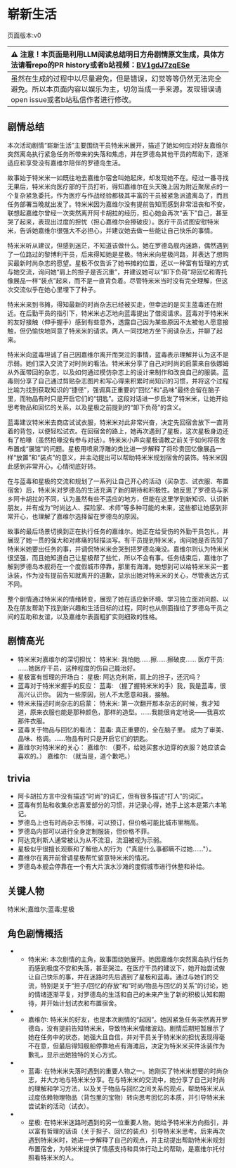 # 崭新生活
页面版本:v0
 

| :warning: 注意！本页面是利用LLM阅读总结明日方舟剧情原文生成，具体方法请看repo的PR history或者b站视频：[BV1gdJ7zqESe](https://www.bilibili.com/video/BV1gdJ7zqESe/)         |
|:----------------------------|
| 虽然在生成的过程中以尽量避免，但是错误，幻觉等等仍然无法完全避免。所以本页面内容以娱乐为主，切勿当成一手来源。发现错误请open issue或者b站私信作者进行修改。|



## 剧情总结
本次活动剧情“崭新生活”主要围绕干员特米米展开，描述了她如何应对好友嘉维尔突然离岛执行紧急任务所带来的失落和焦虑，并在罗德岛其他干员的帮助下，逐渐适应和享受没有嘉维尔陪伴的罗德岛生活。

故事始于特米米一如既往地去嘉维尔宿舍叫她起床，却发现她不在。经过一番寻找无果后，特米米向医疗部的干员打听，得知嘉维尔在头天晚上因为附近聚居点的一个复杂紧急委托，作为医疗与作战经验都极其丰富的干员被紧急派遣离岛了，而且任务部署当晚就出发了。特米米因为嘉维尔没有提前告知而感到非常沮丧和不安，联想起嘉维尔曾经一次突然离开阿卡胡拉的经历，担心她会再次“丢下”自己，甚至哭了起来，表现出过度的担忧（担心嘉维尔会擦破皮）。医疗干员试图安慰特米米，告诉她嘉维尔很强大不必担心，并建议她去做一些能让自己快乐的事情。

特米米听从建议，但感到迷茫，不知道该做什么。她在罗德岛舰内迷路，偶然遇到了一位路过的黎博利干员，后来得知她是星极。特米米向星极问路，并表达了想购买最新时尚杂志的愿望。星极不仅告诉了她书摊的位置，还以一种富有哲理的方式与她交流，询问她“肩上的担子是否沉重”，并建议她可以“卸下负荷”将回忆和寄托像展品一样“装点”起来，而不是一直背负着。尽管特米米当时没有完全理解，但这次交流似乎在她心里埋下了种子。

特米米来到书摊，得知最新的时尚杂志已经被买走，但幸运的是买主蓝毒还在附近。在后勤干员的指引下，特米米忐忑地向蓝毒提出了借阅请求。蓝毒对于特米米的友好接触（伸手握手）感到有些意外，透露自己因为某些原因不太被他人愿意接触，但仍愉快地同意了特米米的请求。两人一同找地方坐下阅读杂志，并聊了起来。

特米米向蓝毒坦诚了自己因嘉维尔离开而哭泣的事情，蓝毒表示理解并认为这不是示弱。她们深入交流了对时尚的看法。特米米分享了自己对时尚的启蒙来自依娜姆从外面带回的杂志，以及如何通过模仿杂志上的设计来制作和改良自己的服装。蓝毒则分享了自己通过剪贴杂志图片和写心得来积累时尚知识的习惯，并将这个过程比喻为找到获取知识的“捷径”，强调真正重要的“回忆”和“品味”最终会留在脑子里，而物品有时只是开启它们的“钥匙”。这段对话进一步启发了特米米，让她开始思考物品和回忆的关系，以及星极之前提到的“卸下负荷”的含义。

蓝毒建议特米米去商店试试衣服，特米米对此非常兴奋，决定先回宿舍放下一直背着的背包，以便轻松试衣。在回宿舍的路上，她再次遇到了星极，这次星极身边还有了柏喙（虽然柏喙没有参与对话）。特米米小声向星极请教之前关于如何将宿舍布置成“展馆”的问题。星极用喷泉浮雕的类比进一步解释了将珍贵回忆像展品一样“放置”和“装点”的意义，并主动提出可以帮助特米米规划宿舍的装饰。特米米因此感到非常开心，心情彻底好转。

在与蓝毒和星极的交流和规划了一系列让自己开心的活动（买杂志、试衣服、布置宿舍）后，特米米对罗德岛的生活充满了新的期待和积极性。她反思了罗德岛与家乡阿卡胡拉的不同，认为虽然有些不适应的地方，但能在这里学到新知识、认识新朋友，并有成为“时尚达人、探险家、术师”等多种可能的未来，这些都让她感到非常开心，也理解了嘉维尔选择留在罗德岛的原因。

故事的最后场景切换到正在执行任务的嘉维尔。她正在给受伤的外勤干员包扎，并展现了她一贯的强大和对疼痛的轻描淡写。有干员提到特米米，询问她是否告知了特米米她要出任务的事，并调侃特米米会哭到把罗德岛淹没。嘉维尔则认为特米米很坚强，而且她知道自己让星极帮了些忙，所以不会有事。任务结束后，嘉维尔了解到罗德岛本舰将在一个度假城市停靠，那里有海滩。她想到可以给特米米买一套泳装，作为没有提前告知就离开的道歉，显示出她对特米米的关心，尽管表达方式不同。

整个剧情通过特米米的情绪转变，展现了她在适应新环境、学习独立面对问题、以及在朋友帮助下找到新兴趣和生活目标的过程，同时也从侧面描绘了罗德岛干员之间的互助和友谊，以及嘉维尔表面粗犷实则细致的性格。
## 剧情高光
*   特米米对嘉维尔的深切担忧：
    特米米: 我怕她......擦......擦破皮......
    医疗干员: ......她医疗干员，这种程度的伤自己能治好。
*   星极富有哲理的开场白：
    星极: 阿达克利斯，肩上的担子，还沉吗？
*   蓝毒对于特米米握手的反应：
    蓝毒: （握了握特米米的手）我，我是蓝毒，很高兴认识你。 因为一些原因，别人不太愿意和我，接触。
*   特米米描述时尚杂志的启蒙：
    特米米: 第一次翻开那本杂志的时候，我才知道，原来衣服也能是那种颜色，那样的造型。......我能很肯定地说——我喜欢那件衣服。
*   蓝毒关于物品与回忆的看法：
    蓝毒: 真正重要的，全在脑子里。 成为了审美、品味、格调。......物品有时只是开启它们的钥匙。
*   嘉维尔对特米米的关心：
    嘉维尔: （要不，给她买套水边穿的衣服？她应该会喜欢的。）
    嘉维尔: （就当是，道个歉吧。）
## trivia
*   阿卡胡拉方言中没有描述“时尚”的词汇，但有很多描述“打人”的词汇。
*   蓝毒有剪贴和收集杂志喜爱部分的习惯，并记录心得，她手上这本是第六本笔记。
*   罗德岛上也有时尚杂志书摊，可以预订，但价格可能比城市里稍高。
*   罗德岛内部可以进行全身定制服装，但价格不菲。
*   阿达克利斯人通常被认为从不流泪，流泪被视为示弱。
*   星极似乎很擅长观察和了解他人的行为（"真是什么事都瞒不过她......"）。
*   嘉维尔在离开前曾请星极帮忙留意特米米的情况。
*   罗德岛本舰会停靠在一个有大片滨水沙滩的度假城市进行休整和补给。
## 关键人物
特米米;嘉维尔;蓝毒;星极
## 角色剧情概括
-   *   特米米: 本次剧情的主角，故事围绕她展开。她因嘉维尔突然离岛执行任务而感到极度不安和失落，甚至哭泣。在医疗干员的建议下，她开始尝试做让自己快乐的事，并在迷路时先后遇到了星极和蓝毒。通过与她们的交流，特别是关于“担子/回忆的存放”和“时尚/物品与回忆的关系”的讨论，她的情绪逐渐平复，对罗德岛的生活和自己的未来产生了新的积极认知和期待，并开始计划试衣和布置宿舍。
-   *   嘉维尔: 特米米的好友，也是本次剧情的“起因”。她因紧急任务突然离开罗德岛，没有提前告知特米米，导致特米米情绪波动。剧情后期短暂展示了她在任务中的状态，她强大且自信，并对干员关于特米米的担忧表现得毫不在意，但最后得知舰船停靠地点有海滩后，决定为特米米买件泳装作为歉礼，显示出她独特的关心方式。
-   *   蓝毒: 在特米米失落时遇到的重要人物之一。她刚买了特米米想要的时尚杂志，并大方地与特米米分享。在与特米米的交流中，她分享了自己对时尚的理解和学习方法，以及关于物品与回忆之间关系的观点，帮助特米米从过度依赖物理物品（背包里的宝物）转向思考回忆的本质，并引导特米米尝试新的活动（试衣）。
-   *   星极: 在特米米迷路时遇到的另一位重要人物。她给予特米米方向指引，并以富有哲理的话语（关于担子、回忆的装点）引导特米米思考。后来再次遇到特米米时，她进一步解释了自己的观点，并主动提出帮助特米米规划布置宿舍，为特米米提供了情感支持和具体行动上的帮助，是嘉维尔托付照看特米米的人。